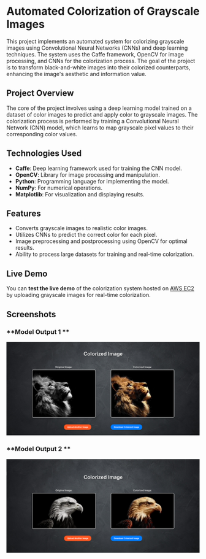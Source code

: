 # Automated Colorization of Grayscale Images

This project implements an automated system for colorizing grayscale images using Convolutional Neural Networks (CNNs) and deep learning techniques. The system uses the Caffe framework, OpenCV for image processing, and CNNs for the colorization process. The goal of the project is to transform black-and-white images into their colorized counterparts, enhancing the image's aesthetic and information value.

## Project Overview

The core of the project involves using a deep learning model trained on a dataset of color images to predict and apply color to grayscale images. The colorization process is performed by training a Convolutional Neural Network (CNN) model, which learns to map grayscale pixel values to their corresponding color values.

## Technologies Used
- **Caffe**: Deep learning framework used for training the CNN model.
- **OpenCV**: Library for image processing and manipulation.
- **Python**: Programming language for implementing the model.
- **NumPy**: For numerical operations.
- **Matplotlib**: For visualization and displaying results.

## Features
- Converts grayscale images to realistic color images.
- Utilizes CNNs to predict the correct color for each pixel.
- Image preprocessing and postprocessing using OpenCV for optimal results.
- Ability to process large datasets for training and real-time colorization.

## Live Demo

You can **test the live demo** of the colorization system hosted on [AWS EC2](http://51.20.253.214:5000/) by uploading grayscale images for real-time colorization.

## Screenshots

### **Model Output 1 **  
![Colorization Enabled](https://github.com/dspshiva/Automated-Colorization-of-Grayscale-Image/blob/main/static/Screenshot%202025-04-21%20202241.png)

### **Model Output 2 **  
![Colorization Removed](https://github.com/dspshiva/Automated-Colorization-of-Grayscale-Image/blob/main/static/Screenshot%202025-04-21%20203618.png)


